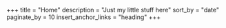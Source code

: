 +++
title = "Home"
description = "Just my little stuff here"
sort_by = "date"
paginate_by = 10
insert_anchor_links = "heading"
+++
